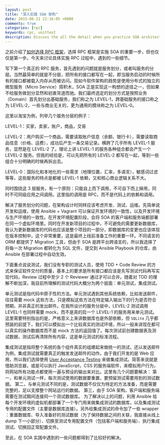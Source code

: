 ```yaml
---
layout: post
title: "深入实践 SOA 架构"
date: 2015-06-21 22:16:05 +0800
comments: true
categories: [rpc]
keywords: rpc, unittest
description: Discuss the all the detail when you practice SOA architecture.
---
```


之前介绍了[如何选择 RPC 框架](/blog/2014/11/03/how-to-choose-rpc-framework/)，选择 RPC 框架是实施 SOA 的重要一步，但也仅仅是第一步。今天来讨论具体实施 RPC 过程中，遇到的一些细节。

写下第一个真正的 RPC 服务，首先遇到的问题就是服务划分，或者叫服务的分层。当然最简单的就是不分层，把所有的接口都写在一起，即当服务启动的时候所有的接口都被载入内存从而被访问。现如今软件架构的趋势是使用分布式的独立的微型服务（Micro Service）搭积木，SOA 正是实现这一构想的途径之一，但如果不给服务做划分显然和初衷背道而驰。我们最终选定的划分方式是按照业务（Domain）首先划分出基础服务，我们称之为 LEVEL-1，跨基础服务的接口称之为 LEVEL-2，一些与商业无关的，更为通用的模块称之为 LEVEL-0。

这里以淘宝为例，列举几个服务分层的例子：

LEVEL-1：买家，卖家，账户，商品，交易

LEVEL-2：用户购买一个商品，需要读取账户信息（余额、银行卡），需要读取商品信息（价格、运费），成功后产生一条交易记录。横跨了几乎所有 LEVEL-1 服务，显然是在 LEVEL-2 了。理论上讲 LEVEL-1 的服务各种组合都会产生一个 LEVEL-2 服务。但我的经验是，可以先把所有的 LEVEL-2 都写在一起，等到一些组合十分明确的时候再拆出去。

LEVEL-0：国际化和本地化的一些需求（地理位置，汇率，多语言），敏感词过滤等等，这些服务的特点是都被 LEVEL-1 依赖，又和核心商业逻辑关系不大。

同时围绕这 3 层服务，有一个原则：只能自上而下调用，不可自下而上掉用，同时不可同级应用之间调用。这里指的调用是 RPC，而不是代码上的依赖和调用。

解决了服务划分的问题，在架构设计时同样应该考虑开发、测试、运维。先简单说开发和运维，使用 Ansible + Vagrant 可以保证开发环境的一致性，以及开发环境与生产环境的一致性。在开发环境配置阶段，会将 SOA 的客户端和服务端都部署在同一个虚拟环境里。同时在开发新项目的过程中，不可避免的需要更新数据库，我认为更新数据库的代码也应该是整个项目的一部分，即数据库的变更也应该体现在版本控制中，这个非常重要，这是最终上线前准备工作的重要一环。不同语言的 ORM 都提供了 Migration 工具，但由于 SOA 是跨平台跨语言的，所以我选择了将每一次 Migration 都转化为 SQL 文件，提交到 Ansible Playbook 的仓库，由 Ansible 在部署过程中自动生效。

下面重点说说测试，我们没有专职的测试人员，使用 TDD + Code Review 的方式来保证软件交付的质量，基本上的要求是所有接口都应该是先写测试代码再写实现代码，Review 过程中至少 2 个 Reviewer 通过才可以合并。随着对 TDD 的理解不断加深，我目前所理解的测试代码大概分为两个层面：单元测试，集成测试。

单元测试是指代码中原子性的方法。单元测试遇到其他系统依赖，比如发送邮件，往往需要 mock 这些方法，只是模拟这些方法在特定输入输出下的行为是否符合预期，并非真正的发出邮件。在我所设计的服务分层中，LEVEL-2 测试调用 LEVEL-1 也同样需要 mock，而不是真的启一个 LEVEL-1 的服务用来单元测试。这里需要特别指出的是，严格意义上来讲数据库也是外部依赖，但 `SQLite` 几乎都预装的前提下，我们可以模拟出一个比较真实的测试环境，所以一般来讲现在都可以真实的操作数据库而不是 mock 方法的返回值了。每次测试前创建数据表及测试数据，测试后再清除所有内容，这是单元测试的标准流程。

集成测试是指将整个系统的各个组件真实的组建起来做统一的测试，还以发送邮件为例，集成测试就需要真正的触发发送邮件的动作。由于我们开发的是 Web 应用，所以我们选择使用 [User Acceptance Testing](https://en.wikipedia.org/?title=Acceptance_testing) 来做集成测试。简答来说就是借助浏览器，或是可以执行 JavaScript，CSS 的服务端软件，来模拟用户行为，将网站所有功能点都使用一遍与预设的输出来对比。这里有几个问题要解决：
第一，和单元测试一样，每次测试使用的数据要重置，要预留测试需要用到的测试数据。
第二，与单元测试不同的是，测试数据不仅仅为特定的方法准备，而是需要完整的，足以支撑整个网站运行的数据。
第三，由于 SOA 架构，客户端和服务端需要在测试期间连接同一个测试数据库。
为了解决以上的问题，利用 Ansible 给每个开发环境的虚拟机都部署了一个专门用来做集成测试的数据库，以及集成测试专用的配置文件（主要是数据库连接）。另外给集成测试的命令加了一些 wrapper ：重置数据库、导入准备好的测试数据（为了保持数据之间的关联，我直接从线上 dump 下一小部分）、切换至测试专用配置文件（包括客户端和服务端）、执行集成测试、切换回正常配置文件。

至此，在 SOA 实践中遇到的一些问题都得到了比较好的解决。




